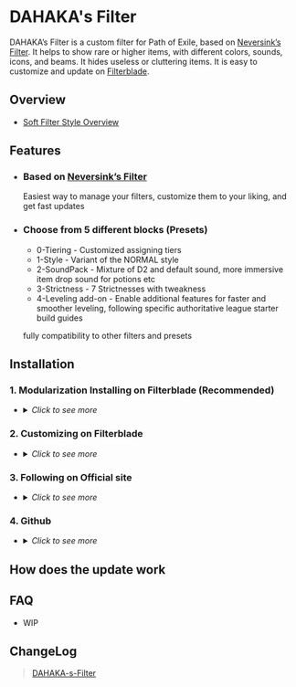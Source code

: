 
# DAHAKA's Filter

DAHAKA’s Filter is a custom filter for Path of Exile, based on [Neversink’s Filter](https://github.com/NeverSinkDev/NeverSink-Filter). It helps to show rare or higher items, with different colors, sounds, icons, and beams. It hides useless or cluttering items. It is easy to customize and update on [Filterblade](https://www.filterblade.xyz/).

## Overview
- [Soft Filter Style Overview](https://github.com/FKPX3118/DAHAKA-s-Filter/blob/main/Filter%20Overview%203.22.png)
  
## Features
- ### Based on [Neversink’s Filter](https://github.com/NeverSinkDev/NeverSink-Filter)
  Easiest way to manage your filters, customize them to your liking, and get fast updates
- ### Choose from 5 different blocks (Presets)
  * 0-Tiering - Customized assigning tiers
  * 1-Style - Variant of the NORMAL style
  * 2-SoundPack - Mixture of D2 and default sound, more immersive item drop sound for potions etc
  * 3-Strictness - 7 Strictnesses with tweakness 
  * 4-Leveling add-on - Enable additional features for faster and smoother leveling, following specific authoritative league starter build guides
  
  fully compatibility to other filters and presets

## Installation

### 1. Modularization Installing on Filterblade (Recommended)

- <details>
  <summary><i>Click to see more</i></summary>
  
  ### Step 1
  go to [Filterblade](https://www.filterblade.xyz/) and login with your account
  
  <img src="https://github.com/FKPX3118/DAHAKA-s-Filter/assets/16643996/2472cdd3-a559-43fa-8c1d-20d818309a86" alt="Image" width="400">
  
  ### Step 2
  load you own filter or NEVERSINK's STABLE version, using the corresponding strictness you want
  
  <img src="https://github.com/FKPX3118/DAHAKA-s-Filter/assets/16643996/303d419a-c366-4be3-94fe-538b102b1078" alt="Image" width="400">

  ### Step 3
  OVERVIEW -> PRESETS 
  
  <img src="https://github.com/FKPX3118/DAHAKA-s-Filter/assets/16643996/644508bf-f327-4760-b698-e537e22d65c7" alt="Image" width="400">

  -> Public -> at "By Author" insert "FKPX3118" -> search

  <img src="https://github.com/FKPX3118/DAHAKA-s-Filter/assets/16643996/dc588fcf-c935-4e69-b0d5-76f5716f273c" alt="Image" width="400">
  
  ### Step 4
  add in order of below: 0-Tiering, 1-Style, 2-SoundPack, 3-Strictness, 4-Leveling add-on -> APPLY

  for uninstalling
  
  <img src="https://github.com/FKPX3118/DAHAKA-s-Filter/assets/16643996/2c41f766-64e8-46bf-a4d9-14600dd05f3f" alt="Image" width="400">

  ### Step 5
  SAVE & EXPORT -> Sync or download locally
  
</details>


### 2. Customizing on Filterblade

- <details>
  <summary><i>Click to see more</i></summary>
  
  ### Preload Filter for customizing
  - [DAHAKA-s-Filter-00-SOFT](https://www.filterblade.xyz/?profile=FKPX3118&saveState=JANSMYGTZWBX2P&platform=pc&isPreset=false)
  - [DAHAKA-s-Filter-01-REGULAR](https://www.filterblade.xyz/?profile=FKPX3118&saveState=85WR7T0C6CAR10&platform=pc&isPreset=false)
  - [DAHAKA-s-Filter-02-SEMI-STRICT](https://www.filterblade.xyz/?profile=FKPX3118&saveState=3R0ZV50CYDOT8B&platform=pc&isPreset=false)
  - [DAHAKA-s-Filter-03-STRICT](https://www.filterblade.xyz/?profile=FKPX3118&saveState=T3CO19ZXDEUBPT&platform=pc&isPreset=false)
  - [DAHAKA-s-Filter-04-VERY STRICT](https://www.filterblade.xyz/?profile=FKPX3118&saveState=1EALH7YPPUXH3J&platform=pc&isPreset=false)
  - [DAHAKA-s-Filter-05-UBER STRICT](https://www.filterblade.xyz/?profile=FKPX3118&saveState=G6EUQWGR6JL6AQ&platform=pc&isPreset=false)
  - [DAHAKA-s-Filter-06-UBER PLUS](https://www.filterblade.xyz/?profile=FKPX3118&saveState=R9ZGUCSINV2YI3&platform=pc&isPreset=false)
  
  
  ### not including soundpack, leveling add-on
</details>


### 3. Following on Official site

- <details>
  <summary><i>Click to see more</i></summary>
  
  ### new players only
  [Official Item Filter](https://www.pathofexile.com/account/view-profile/FKPX3118/item-filters)

  ### not including soundpack, leveling add-on

</details>


### 4. Github

- <details>
  <summary><i>Click to see more</i></summary>
  
  ### devs only
  The filters from GitHub do NOT auto-update, check commit
  
  ### not including soundpack, leveling add-on
  
</details>

## How does the update work


## FAQ
- WIP

## ChangeLog
>[DAHAKA-s-Filter](https://github.com/FKPX3118/DAHAKA-s-Filter/blob/main/ChangeLog.md)

